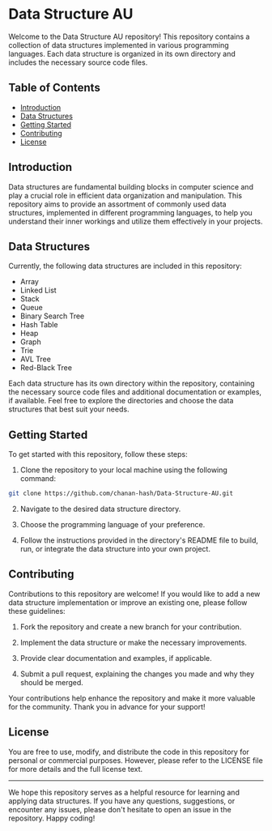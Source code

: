 # Data Structure AU

Welcome to the Data Structure AU repository! This repository contains a collection of data structures implemented in various programming languages. Each data structure is organized in its own directory and includes the necessary source code files.

## Table of Contents

- [Introduction](#introduction)
- [Data Structures](#data-structures)
- [Getting Started](#getting-started)
- [Contributing](#contributing)
- [License](#license)

## Introduction

Data structures are fundamental building blocks in computer science and play a crucial role in efficient data organization and manipulation. This repository aims to provide an assortment of commonly used data structures, implemented in different programming languages, to help you understand their inner workings and utilize them effectively in your projects.

## Data Structures

Currently, the following data structures are included in this repository:

- Array
- Linked List
- Stack
- Queue
- Binary Search Tree
- Hash Table
- Heap
- Graph
- Trie
- AVL Tree
- Red-Black Tree

Each data structure has its own directory within the repository, containing the necessary source code files and additional documentation or examples, if available. Feel free to explore the directories and choose the data structures that best suit your needs.

## Getting Started

To get started with this repository, follow these steps:

1. Clone the repository to your local machine using the following command:
```bash
git clone https://github.com/chanan-hash/Data-Structure-AU.git
```

2. Navigate to the desired data structure directory.

3. Choose the programming language of your preference.

4. Follow the instructions provided in the directory's README file to build, run, or integrate the data structure into your own project.

## Contributing

Contributions to this repository are welcome! If you would like to add a new data structure implementation or improve an existing one, please follow these guidelines:

1. Fork the repository and create a new branch for your contribution.

2. Implement the data structure or make the necessary improvements.

3. Provide clear documentation and examples, if applicable.

4. Submit a pull request, explaining the changes you made and why they should be merged.

Your contributions help enhance the repository and make it more valuable for the community. Thank you in advance for your support!

## License

You are free to use, modify, and distribute the code in this repository for personal or commercial purposes. However, please refer to the LICENSE file for more details and the full license text.

---

We hope this repository serves as a helpful resource for learning and applying data structures. If you have any questions, suggestions, or encounter any issues, please don't hesitate to open an issue in the repository. Happy coding!
